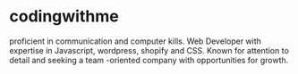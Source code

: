# codingwithme
proficient in communication and computer kills. Web Developer with expertise in Javascript, wordpress, shopify and CSS. Known for attention to detail and seeking a team -oriented company with opportunities for growth.
